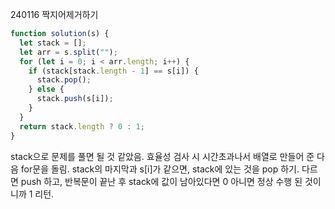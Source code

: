 240116 짝지어제거하기

```javascript
function solution(s) {
  let stack = [];
  let arr = s.split("");
  for (let i = 0; i < arr.length; i++) {
    if (stack[stack.length - 1] == s[i]) {
      stack.pop();
    } else {
      stack.push(s[i]);
    }
  }
  return stack.length ? 0 : 1;
}
```

stack으로 문제를 풀면 될 것 같았음. 효율성 검사 시 시간초과나서 배열로 만들어 준 다음 for문을 돌림. stack의 마지막과 s[i]가 같으면, stack에 있는 것을 pop 하기. 다르면 push 하고, 반복문이 끝난 후 stack에 값이 남아있다면 0 아니면 정상 수행 된 것이니까 1 리턴.
